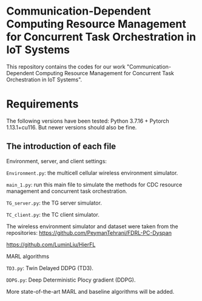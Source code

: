 # Communication-Dependent Computing Resource Management for Concurrent Task Orchestration in IoT Systems

This repository contains the codes for our work "Communication-Dependent Computing Resource Management for Concurrent Task Orchestration in IoT Systems".

 
# Requirements
The following versions have been tested: Python 3.7.16 + Pytorch 1.13.1+cu116. But newer versions should also be fine.



## The introduction of each file


Environment, server, and client settings:

`Environment.py`: the multicell cellular wireless environment simulator.

`main_1.py`: run this main file to simulate the methods for CDC resource management and concurrent task orchestration.

`TG_server.py`: the TG server simulator.

`TC_client.py`: the TC client simulator.

The wireless environment simulator and dataset were taken from the repositories:
https://github.com/PeymanTehrani/FDRL-PC-Dyspan

https://github.com/LuminLiu/HierFL


MARL algorithms

`TD3.py`: Twin Delayed DDPG (TD3).

`DDPG.py`: Deep Deterministic Plocy gradient (DDPG).

More state-of-the-art MARL and baseline algorithms will be added.
